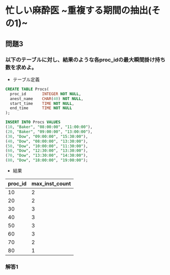 # 忙しい麻酔医 ~重複する期間の抽出(その1)~
## 問題3
### 以下のテーブルに対し、結果のような各proc_idの最大瞬間掛け持ち数を求めよ。

- テーブル定義

```sql
CREATE TABLE Procs(
  proc_id       INTEGER NOT NULL,
  anest_name    CHAR(40) NOT NULL,
  start_time    TIME NOT NULL,
  end_time      TIME NOT NULL
);

INSERT INTO Procs VALUES
(10, "Baker", "08:00:00", "11:00:00"),
(20, "Baker", "09:00:00", "13:00:00"),
(30, "Dow", "09:00:00", "15:30:00"),
(40, "Dow", "08:00:00", "13:30:00"),
(50, "Dow", "10:00:00", "11:30:00"),
(60, "Dow", "12:30:00", "13:30:00"),
(70, "Dow", "13:30:00", "14:30:00"),
(80, "Dow", "18:00:00", "19:00:00");
```

- 結果

| proc_id | max_inst_count |
|--|--|
|10|2|
|20|2|
|30|3|
|40|3|
|50|3|
|60|3|
|70|2|
|80|1|


### 解答1
